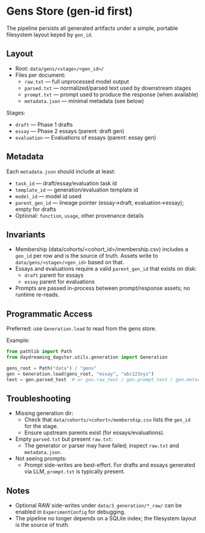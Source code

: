 # Gens Store (gen-id first)

The pipeline persists all generated artifacts under a simple, portable filesystem layout keyed by `gen_id`.

## Layout

- Root: `data/gens/<stage>/<gen_id>/`
- Files per document:
  - `raw.txt` — full unprocessed model output
  - `parsed.txt` — normalized/parsed text used by downstream stages
  - `prompt.txt` — prompt used to produce the response (when available)
  - `metadata.json` — minimal metadata (see below)

Stages:
- `draft` — Phase 1 drafts
- `essay` — Phase 2 essays (parent: draft gen)
- `evaluation` — Evaluations of essays (parent: essay gen)

## Metadata

Each `metadata.json` should include at least:
- `task_id` — draft/essay/evaluation task id
- `template_id` — generation/evaluation template id
- `model_id` — model id used
- `parent_gen_id` — lineage pointer (essay→draft, evaluation→essay); empty for drafts
- Optional: `function`, `usage`, other provenance details

## Invariants

- Membership (data/cohorts/<cohort_id>/membership.csv) includes a `gen_id` per row and is the source of truth. Assets write to `data/gens/<stage>/<gen_id>` based on that.
- Essays and evaluations require a valid `parent_gen_id` that exists on disk:
  - `draft` parent for essays
  - `essay` parent for evaluations
- Prompts are passed in-process between prompt/response assets; no runtime re-reads.

## Programmatic Access

Preferred: use `Generation.load` to read from the gens store.

Example:
```python
from pathlib import Path
from daydreaming_dagster.utils.generation import Generation

gens_root = Path("data") / "gens"
gen = Generation.load(gens_root, "essay", "abc123xyz")
text = gen.parsed_text  # or gen.raw_text / gen.prompt_text / gen.metadata
```

## Troubleshooting

- Missing generation dir:
  - Check that `data/cohorts/<cohort>/membership.csv` lists the `gen_id` for the stage.
  - Ensure upstream parents exist (for essays/evaluations).
- Empty `parsed.txt` but present `raw.txt`:
  - The generator or parser may have failed; inspect `raw.txt` and `metadata.json`.
- Not seeing prompts:
  - Prompt side-writes are best-effort. For drafts and essays generated via LLM, `prompt.txt` is typically present.

## Notes

- Optional RAW side-writes under `data/3_generation/*_raw/` can be enabled in `ExperimentConfig` for debugging.
- The pipeline no longer depends on a SQLite index; the filesystem layout is the source of truth.
